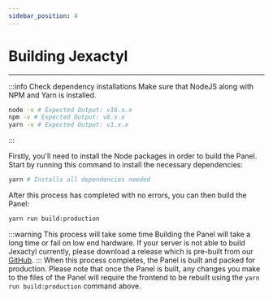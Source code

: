 ```yaml
---
sidebar_position: 4
---
```


# Building Jexactyl
***

:::info Check dependency installations
Make sure that NodeJS along with NPM and Yarn is installed.
```bash
node -v # Expected Output: v16.x.x
npm -v # Expected Output: v8.x.x
yarn -v # Expected Output: v1.x.x
```
:::

Firstly, you'll need to install the Node packages in order to build the Panel.
Start by running this command to install the necessary dependencies:
```bash
yarn # Installs all dependencies needed
```
After this process has completed with no errors, you can then build the Panel:
```bash
yarn run build:production
```
:::warning This process will take some time
Building the Panel will take a long time or fail on low end hardware.
If your server is not able to build Jexactyl currently, please download a release
which is pre-built from our [GitHub](https://github.com/jexactyl/panel).
:::
When this process completes, the Panel is built and packed for production. Please note
that once the Panel is built, any changes you make to the files of the Panel will require
the frontend to be rebuilt using the `yarn run build:production` command above.